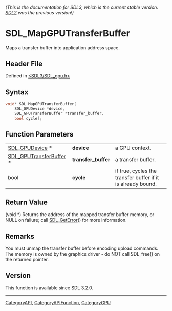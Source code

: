 ###### (This is the documentation for SDL3, which is the current stable version. [SDL2](https://wiki.libsdl.org/SDL2/) was the previous version!)
# SDL_MapGPUTransferBuffer

Maps a transfer buffer into application address space.

## Header File

Defined in [<SDL3/SDL_gpu.h>](https://github.com/libsdl-org/SDL/blob/main/include/SDL3/SDL_gpu.h)

## Syntax

```c
void* SDL_MapGPUTransferBuffer(
    SDL_GPUDevice *device,
    SDL_GPUTransferBuffer *transfer_buffer,
    bool cycle);
```

## Function Parameters

|                                                  |                     |                                                             |
| ------------------------------------------------ | ------------------- | ----------------------------------------------------------- |
| [SDL_GPUDevice](SDL_GPUDevice) *                 | **device**          | a GPU context.                                              |
| [SDL_GPUTransferBuffer](SDL_GPUTransferBuffer) * | **transfer_buffer** | a transfer buffer.                                          |
| bool                                             | **cycle**           | if true, cycles the transfer buffer if it is already bound. |

## Return Value

(void *) Returns the address of the mapped transfer buffer memory, or NULL
on failure; call [SDL_GetError](SDL_GetError)() for more information.

## Remarks

You must unmap the transfer buffer before encoding upload commands. The memory is owned by the graphics driver - do NOT call SDL_free() on the returned pointer. 

## Version

This function is available since SDL 3.2.0.

----
[CategoryAPI](CategoryAPI), [CategoryAPIFunction](CategoryAPIFunction), [CategoryGPU](CategoryGPU)

